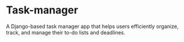 # Task-manager
A Django-based task manager app that helps users efficiently organize, track, and manage their to-do lists and deadlines.
